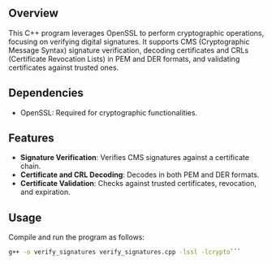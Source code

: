 ## Overview

This C++ program leverages OpenSSL to perform cryptographic operations, focusing on verifying digital signatures. It supports CMS (Cryptographic Message Syntax) signature verification, decoding certificates and CRLs (Certificate Revocation Lists) in PEM and DER formats, and validating certificates against trusted ones.

## Dependencies

- OpenSSL: Required for cryptographic functionalities.

## Features

- **Signature Verification**: Verifies CMS signatures against a certificate chain.
- **Certificate and CRL Decoding**: Decodes in both PEM and DER formats.
- **Certificate Validation**: Checks against trusted certificates, revocation, and expiration.

## Usage

Compile and run the program as follows:

```bash
g++ -o verify_signatures verify_signatures.cpp -lssl -lcrypto```
